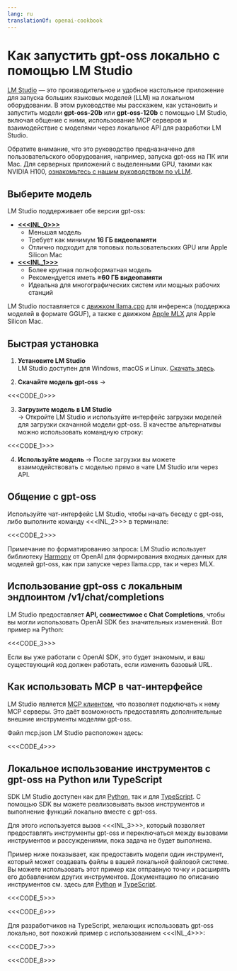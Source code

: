 ```yaml
---
lang: ru
translationOf: openai-cookbook
---
```


# Как запустить gpt-oss локально с помощью LM Studio

[LM Studio](https://lmstudio.ai) — это производительное и удобное настольное приложение для запуска больших языковых моделей (LLM) на локальном оборудовании. В этом руководстве мы расскажем, как установить и запустить модели **gpt-oss-20b** или **gpt-oss-120b** с помощью LM Studio, включая общение с ними, использование MCP серверов и взаимодействие с моделями через локальное API для разработки LM Studio.

Обратите внимание, что это руководство предназначено для пользовательского оборудования, например, запуска gpt-oss на ПК или Mac. Для серверных приложений с выделенными GPU, такими как NVIDIA H100, [ознакомьтесь с нашим руководством по vLLM](https://cookbook.openai.com/articles/gpt-oss/run-vllm).

## Выберите модель

LM Studio поддерживает обе версии gpt-oss:

- [**&lt;&lt;&lt;INL_0>>>**](https://lmstudio.ai/models/openai/gpt-oss-20b)
  - Меньшая модель
  - Требует как минимум **16 ГБ видеопамяти**
  - Отлично подходит для топовых пользовательских GPU или Apple Silicon Mac
- [**&lt;&lt;&lt;INL_1>>>**](https://lmstudio.ai/models/openai/gpt-oss-120b)
  - Более крупная полноформатная модель
  - Рекомендуется иметь **≥60 ГБ видеопамяти**
  - Идеальна для многогpафических систем или мощных рабочих станций

LM Studio поставляется с [движком llama.cpp](https://github.com/ggml-org/llama.cpp) для инференса (поддержка моделей в формате GGUF), а также с движком [Apple MLX](https://github.com/ml-explore/mlx) для Apple Silicon Mac.

## Быстрая установка

1. **Установите LM Studio**  
   LM Studio доступен для Windows, macOS и Linux. [Скачать здесь](https://lmstudio.ai/download).

2. **Скачайте модель gpt-oss** → 

&lt;&lt;&lt;CODE_0>>>

3. **Загрузите модель в LM Studio**  
   → Откройте LM Studio и используйте интерфейс загрузки моделей для загрузки скачанной модели gpt-oss. В качестве альтернативы можно использовать командную строку:

&lt;&lt;&lt;CODE_1>>>

4. **Используйте модель** → После загрузки вы можете взаимодействовать с моделью прямо в чате LM Studio или через API.

## Общение с gpt-oss

Используйте чат-интерфейс LM Studio, чтобы начать беседу с gpt-oss, либо выполните команду &lt;&lt;&lt;INL_2>>> в терминале:

&lt;&lt;&lt;CODE_2>>>

Примечание по форматированию запроса: LM Studio использует библиотеку [Harmony](https://cookbook.openai.com/articles/openai-harmony) от OpenAI для формирования входных данных для моделей gpt-oss, как при запуске через llama.cpp, так и через MLX.

## Использование gpt-oss с локальным эндпоинтом /v1/chat/completions

LM Studio предоставляет **API, совместимое с Chat Completions**, чтобы вы могли использовать OpenAI SDK без значительных изменений. Вот пример на Python:

&lt;&lt;&lt;CODE_3>>>

Если вы уже работали с OpenAI SDK, это будет знакомым, и ваш существующий код должен работать, если изменить базовый URL.

## Как использовать MCP в чат-интерфейсе

LM Studio является [MCP клиентом](https://lmstudio.ai/docs/app/plugins/mcp), что позволяет подключать к нему MCP серверы. Это даёт возможность предоставлять дополнительные внешние инструменты моделям gpt-oss.

Файл mcp.json LM Studio расположен здесь:

&lt;&lt;&lt;CODE_4>>>

## Локальное использование инструментов с gpt-oss на Python или TypeScript

SDK LM Studio доступен как для [Python](https://github.com/lmstudio-ai/lmstudio-python), так и для [TypeScript](https://github.com/lmstudio-ai/lmstudio-js). С помощью SDK вы можете реализовывать вызов инструментов и выполнение функций локально вместе с gpt-oss.

Для этого используется вызов &lt;&lt;&lt;INL_3>>>, который позволяет предоставлять инструменты gpt-oss и переключаться между вызовами инструментов и рассуждениями, пока задача не будет выполнена.

Пример ниже показывает, как предоставить модели один инструмент, который может создавать файлы в вашей локальной файловой системе. Вы можете использовать этот пример как отправную точку и расширять его добавлением других инструментов. Документацию по описанию инструментов см. здесь для [Python](https://lmstudio.ai/docs/python/agent/tools) и [TypeScript](https://lmstudio.ai/docs/typescript/agent/tools).

&lt;&lt;&lt;CODE_5>>>

&lt;&lt;&lt;CODE_6>>>

Для разработчиков на TypeScript, желающих использовать gpt-oss локально, вот похожий пример с использованием &lt;&lt;&lt;INL_4>>>:

&lt;&lt;&lt;CODE_7>>>

&lt;&lt;&lt;CODE_8>>>